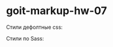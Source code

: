 # goit-markup-hw-07

Cтили дефолтные css:
 <link rel="stylesheet" href="./css/style.css"/>

 Cтили по Sass:
 <link rel="stylesheet" href="./css/main.min.css"/>